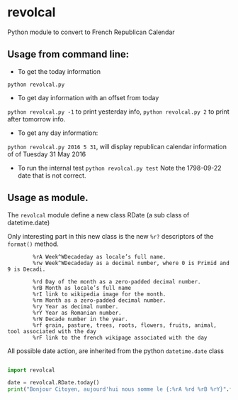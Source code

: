 # revolcal
Python module to convert to French Republican Calendar

## Usage from command line:

* To get the today information

`python revolcal.py`

* To get day information with an offset from today

`python revolcal.py -1` to print yesterday info, `python revolcal.py 2` to print after tomorrow info.

* To get any day information:

`python revolcal.py 2016 5 31`, will display republican calendar information of of Tuesday 31 May 2016

* To run the internal test
`python revolcal.py test`
Note the 1798-09-22 date that is not correct.

## Usage as module.
The `revolcal` module define a new class RDate (a sub class of datetime.date)

Only interesting part in this new class is the new `%r?` descriptors of the `format()` method.


            %rA Week^WDecadeday as locale’s full name.
            %rw Week^WDecadeday as a decimal number, where 0 is Primid and 9 is Decadi.

            %rd Day of the month as a zero-padded decimal number.
            %rB Month as locale’s full name
            %rI link to wikipedia image for the month.
            %rm Month as a zero-padded decimal number.
            %ry Year as decimal number.
            %rY Year as Romanian number.
            %rW Decade number in the year.
            %rf grain, pasture, trees, roots, flowers, fruits, animal, tool associated with the day
            %rF link to the french wikipage associated with the day

All possible date action, are inherited from the python `datetime.date` class

```python

import revolcal

date = revolcal.RDate.today()
print("Bonjour Citoyen, aujourd'hui nous somme le {:%rA %rd %rB %rY}".format(date))
```
